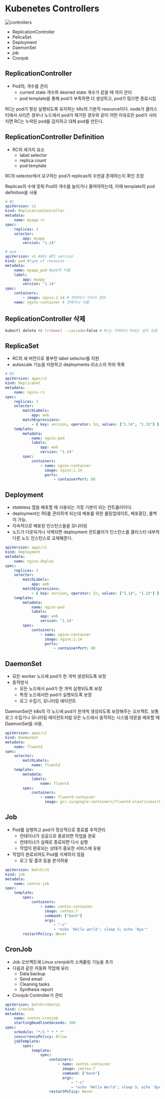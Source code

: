 # Kubenetes Controllers

![controllers](https://user-images.githubusercontent.com/26461307/132203591-1c249734-e60e-45f3-947d-5b4676f9474b.png)

-   ReplicationController
-   PelicaSet
-   Deployment
-   DaemonSet
-   job
-   Cronjob

## ReplicationController

-   Pod의; 개수를 관리
    -   current state 개수와 desired state 개수가 같을 때 까지 관리
    -   pod template을 통해 pod가 부족하면 더 생성하고, pod가 많으면 종료시킴

RC는 pod가 항상 실행되도록 유지하는 k8s의 기본적 resource이다.
node가 클러스터에서 사리즌 경우나 노드에서 pod가 제거된 경우와 같이 어떤 이유로든 pod가 사라지면
RC는 누락된 pod를 감지하고 대체 pod를 만든다.

## ReplicationController Definition

-   RC의 세가지 요소
    -   label selector
    -   replica count
    -   pod template

RC의 selector에서 요구하는 pod가 replicas의 수만큼 존재하는지 확인 조정

Replicas의 수에 맞춰 Pod의 개수를 늘리거나 줄여야하는데, 이때 template의 pod definition을 사용

```yaml
# RC
apiVersion: v1
kind: ReplicationController
metadata:
    name: myapp-rc
spec:
    replicas: 3
    selector:
        app: myapp
        version: "1.14"
```

```yaml
# pod
apiVersion: v1 #k8s API version
kind: pod #type of resouces
metadata:
    name: myapp_pod #pod의 이름
    label:
        app: myapp
        version: "1.14"
spec:
    containers:
        - image: nginx:1.14 # 컨테이너 이미지 정보
    name: nginx-container # 컨테이너 이름
```

## ReplicationController 삭제

```bash
kubectl delete rc [rcName] --cascade=false # Rc는 삭제되나 Pod는 남아 있음
```

## ReplicaSet

-   RC의 새 버전으로 풍부한 label selector를 지원
-   autoscale 기능을 지원하고 deployments 리소스의 하위 목록

```yaml
# RS
apiVersion: apps/v1
kind: ReplicaSet
metadata:
    name: nginx-rs
spec:
    replicas: 3
    selector:
        matchLabels:
            app: web
        matchExpressions:
            - { key: version, operator: In, values: ["1.14", "1.15"] }
    template:
        metadata:
            name: nginx-pod
            labels:
                app: web
                version: "1.14"
        spec:
            containers:
                - name: nginx-container
                  image: nginx:1.14
                  ports:
                      - containerPort: 80
```

## Deployment

-   stateless 앱을 배포할 때 사용되는 가장 기본이 되는 컨트롤러이다.
-   deployment는 RS를 관리하게 되는데 배포를 위한 롤링업데이트, 배포중단, 롤백이 가능.
-   지속적으로 배포된 인스턴스들을 모니터링
-   노드가 다운되거나 삭제되면 deployment 컨트롤러가 인스턴스를 클러스터 내부의 다른 노드 인스턴스로 교체해준다.

```yaml
apiVersion: apps/v1
kind: Deployment
metadata:
    name: nginx-deploy
spec:
    replicas: 3
    selector:
        matchLabels:
            app: web
        matchExpressions:
            - { key: version, operator: In, values: ["1.14", "1.15"] }
    template:
        metadata:
            name: nginx-pod
            labels:
                app: web
                version: "1.14"
        spec:
            containers:
                - name: nginx-container
                  image: nginx:1.14
                  ports:
                      - containerPort: 80
```

## DaemonSet

-   모든 worker 노드에 pod가 한 개씩 생성되도록 보장
-   동작방식
    -   모든 노드에서 pod가 한 개씩 실행되도록 보장
    -   특정 노드에서만 pod가 실행되도록 보장
    -   로그 수집기, 모니터링 에이전트

DaemonSet은 k8s의 각 노드에 pod가 한개씩 생성되도록 보장해주는 오브젝트.
보통 로그 수집기나 모니터링 에이전트처럼 모든 노드에서 동작하는 시스템 데몬을 배포할 때 DaemonSet을 사용.

```yaml
apiVersion: apps/v1
kind: DaemonSet
metadata:
    name: fluentd
spec:
    selector:
        matchLabels:
            name: fluentd
    template:
        metadata:
            labels:
                name: fluentd
        spec:
            containers:
                - name: fluentd-container
                  image: gcr.io/google-containers/fluentd-elasticsearch:1.19
```

## Job

-   Pod를 실행하고 pod가 정상적으로 종료를 추적관리
    -   컨테이너가 성공으로 종료되면 작업을 완료
    -   컨테이너가 실패로 종료되면 다시 실행
    -   작업이 완료되는 상태가 중요한 서비스에 유용
-   작업이 완료되어도 Pod를 삭제하지 않음
    -   로그 및 결과 등을 분석허용

```yaml
apiVersion: batch/v1
kind: job
metadata:
    name: centos-job
spec:
    template:
        spec:
            containers:
                - name: centos-container
                  image: centos:7
                  command: ["bash"]
                  args:
                      - "-c"
                      - "echo 'Hello world'; sleep 5; echo 'Bye'"
        restartPolicy: Never
```

## CronJob

-   Job 오브젝트에 Linux cronjob의 스케쥴링 기능을 추가
-   다음과 같은 자동화 작업에 유리
    -   Data backup
    -   Send email
    -   Cleaning tasks
    -   Synthesis report
-   Cronjob Controller가 관리

```yaml
apiVersion: batch/v1beta1
kind: CronJob
metadata:
    name: centos-cronjob
    startingDeadlineSeconds: 100
spec:
    schedule: "*/1 * * * *"
    concurrencyPolicy: Allow
    jobTemplate:
        spec:
            template:
                spec:
                    containers:
                        - name: centos-container
                          image: centos:7
                          command: ["bash"]
                          args:
                              - "-c"
                              - "echo 'Hello World'; sleep 5; echo 'Bye'"
                    restartPolicy: Never
```
